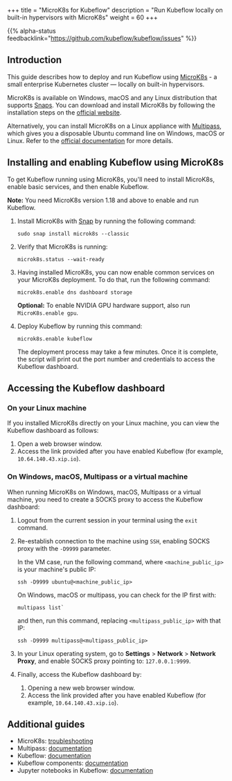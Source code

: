 +++
title = "MicroK8s for Kubeflow"
description = "Run Kubeflow locally on built-in hypervisors with MicroK8s" weight = 60
+++

{{% alpha-status 
feedbacklink="https://github.com/kubeflow/kubeflow/issues" %}}

## Introduction

This guide describes how to deploy and run Kubeflow using [MicroK8s](https://microk8s.io/) - a small enterprise Kubernetes cluster — locally on built-in hypervisors.

MicroK8s is available on Windows, macOS and any Linux distribution that supports [Snaps](https://snapcraft.io/). You can download and install MicroK8s by following the installation steps on the [official website](https://microk8s.io/).

Alternatively, you can install MicroK8s on a Linux appliance with [Multipass](https://multipass.run/), which gives you a disposable Ubuntu command line on Windows, macOS or Linux. Refer to the [official documentation](https://multipass.run/docs) for more details.


## Installing and enabling Kubeflow using MicroK8s

To get Kubeflow running using MicroK8s, you'll need to install MicroK8s, enable basic services, and then enable Kubeflow.

**Note:** You need MicroK8s version 1.18 and above to enable and run Kubeflow.

1. Install MicroK8s with [Snap](https://snapcraft.io/) by running the following command:

    ```
    sudo snap install microk8s --classic
    ```

2. Verify that MicroK8s is running:

    ```
    microk8s.status --wait-ready
    ```

3. Having installed MicroK8s, you can now enable common services on your MicroK8s deployment. To do that, run the following command:

    ```
    microk8s.enable dns dashboard storage
    ```

    **Optional:** To enable NVIDIA GPU hardware support, also run `MicroK8s.enable gpu`.

4. Deploy Kubeflow by running this command:

    ```
    microk8s.enable kubeflow
    ```

    The deployment process may take a few minutes. Once it is complete, the script will print out the port number and credentials to access the Kubeflow dashboard.


## Accessing the Kubeflow dashboard

### On your Linux machine

If you installed MicroK8s directly on your Linux machine, you can view the Kubeflow dashboard as follows:

1. Open a web browser window.
2. Access the link provided after you have enabled Kubeflow (for example,
   `10.64.140.43.xip.io`).

### On Windows, macOS, Multipass or a virtual machine

When running MicroK8s on Windows, macOS, Multipass or a virtual machine, you need to create a SOCKS proxy to access the Kubeflow dashboard:

1. Logout from the current session in your terminal using the `exit` command.

2. Re-establish connection to the machine using `SSH`, enabling SOCKS proxy with the `-D9999` parameter.

    In the VM case, run the following command, where `<machine_public_ip>` is your machine's public IP:

    ```
    ssh -D9999 ubuntu@<machine_public_ip>
    ```

    On Windows, macOS or multipass, you can check for the IP first with:

    ```
    multipass list`
    ```

    and then, run this command, replacing `<multipass_public_ip>` with that IP:
    ```
    ssh -D9999 multipass@<multipass_public_ip>
    ```

3. In your Linux operating system, go to **Settings** > **Network** > **Network Proxy**, and enable SOCKS proxy pointing to: `127.0.0.1:9999`.

4. Finally, access the Kubeflow dashboard by:
    1. Opening a new web browser window.
    2. Access the link provided after you have enabled Kubeflow (for example, `10.64.140.43.xip.io`).

## Additional guides

* MicroK8s: [troubleshooting](https://MicroK8s.io/docs/troubleshooting)
* Multipass: [documentation](https://multipass.run/docs)
* Kubeflow: [documentation](/docs/)
* Kubeflow components: [documentation](/docs/components/)
* Jupyter notebooks in Kubeflow: [documentation](/docs/notebooks/)
